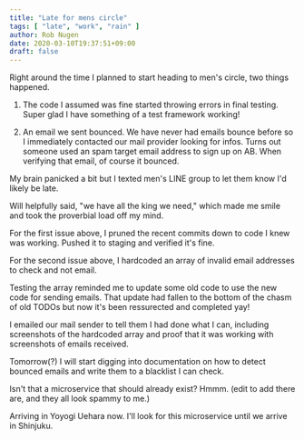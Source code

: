 ```yaml
---
title: "Late for mens circle"
tags: [ "late", "work", "rain" ]
author: Rob Nugen
date: 2020-03-10T19:37:51+09:00
draft: false
---
```


Right around the time I planned to start heading to men's circle, two
things happened.

1. The code I assumed was fine started throwing errors in final
   testing.  Super glad I have something of a test framework working!

2. An email we sent bounced.  We have never had emails bounce before
   so I immediately contacted our mail provider looking for infos.
   Turns out someone used an spam target email address to sign up on
   AB. When verifying that email, of course it bounced.

My brain panicked a bit but I texted men's LINE group to let them know
I'd likely be late.

Will helpfully said, "we have all the king we need," which made me
smile and took the proverbial load off my mind.

For the first issue above, I pruned the recent commits down to code I
knew was working.  Pushed it to staging and verified it's fine.

For the second issue above, I hardcoded an array of invalid email
addresses to check and not email.

Testing the array reminded me to update some old code to use the new
code for sending emails.  That update had fallen to the bottom of the
chasm of old TODOs but now it's been ressurected and completed yay!

I emailed our mail sender to tell them I had done what I can,
including screenshots of the hardcoded array and proof that it was
working with screenshots of emails received.

Tomorrow(?) I will start digging into documentation on how to detect
bounced emails and write them to a blacklist I can check.

Isn't that a microservice that should already exist?  Hmmm.  (edit to
add there are, and they all look spammy to me.)

Arriving in Yoyogi Uehara now.  I'll look for this microservice until
we arrive in Shinjuku.

